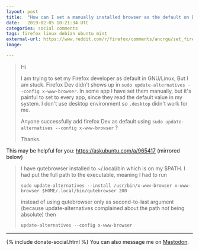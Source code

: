 ```yaml
---
layout: post
title:  "How can I set a manually installed browser as the default on Debian-based distributions like Ubuntu and Mint?"
date:   2019-02-05 10:21:34 UTC
categories: social comments
tags: firefox linux debian ubuntu mint
external-url: https://www.reddit.com/r/firefox/comments/ancrgu/set_firefox_developer_as_default_in_gnulinux/efscqfe/
image: 

---
```


>Hi
>
>I am trying to set my Firefox developer as default in GNU/Linux, But I am stuck. Firefox Dev didn't shows up in `sudo update-alternatives --config x-www-browser`. In some app I have set them manually, but it's painful to set to every app, since they read the default value in my system. I don't use desktop environment so `.desktop` didn't work for me.
>
>Anyone successfully add firefox Dev as default using `sudo update-alternatives --config x-www-browser` ?
>
>Thanks.

This may be helpful for you: https://askubuntu.com/a/965417 (mirrored below)

> I have qutebrowser installed to ~/.local/bin which is on my $PATH. I had put the full path to the executable, meaning I had to run
>
> `sudo update-alternatives --install /usr/bin/x-www-browser x-www-browser $HOME/.local/bin/qutebrowser 200`
>
>instead of using qutebrowser only as second-to-last argument (because update-alternatives complained about the path not being absolute) then
>
> `update-alternatives --config x-www-browser`

---

{% include donate-social.html %} You can also message me on [Mastodon](https://mastodon.social/@yoasif).